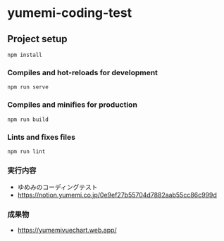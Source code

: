 # yumemi-coding-test

## Project setup
```
npm install
```

### Compiles and hot-reloads for development
```
npm run serve
```

### Compiles and minifies for production
```
npm run build
```

### Lints and fixes files
```
npm run lint
```

### 実行内容
- ゆめみのコーディングテスト
- https://notion.yumemi.co.jp/0e9ef27b55704d7882aab55cc86c999d


### 成果物
- https://yumemivuechart.web.app/